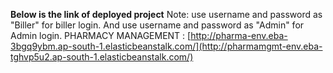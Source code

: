 **Below is the link of deployed project**
Note: use username and password as "Biller" for biller login. And use username and password as "Admin" for Admin login.
PHARMACY MANAGEMENT : [http://pharma-env.eba-3bgq9ybm.ap-south-1.elasticbeanstalk.com/](http://pharmamgmt-env.eba-tghvp5u2.ap-south-1.elasticbeanstalk.com/)
